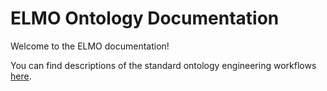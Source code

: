 # ELMO Ontology Documentation

[//]: # "This file is meant to be edited by the ontology maintainer."

Welcome to the ELMO documentation!

You can find descriptions of the standard ontology engineering workflows [here](odk-workflows/index.md).
